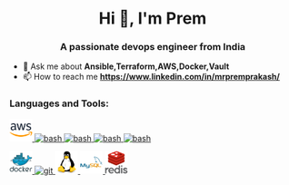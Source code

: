 <h1 align="center">Hi 👋, I'm Prem</h1>
<h3 align="center">A passionate devops engineer from India</h3>

- 💬 Ask me about **Ansible,Terraform,AWS,Docker,Vault**
- 📫 How to reach me **https://www.linkedin.com/in/mrpremprakash/**



<h3 align="left">Languages and Tools:</h3>
<p align="left"> <a href="https://aws.amazon.com" target="_blank" rel="noreferrer"> <img src="https://raw.githubusercontent.com/devicons/devicon/master/icons/amazonwebservices/amazonwebservices-original-wordmark.svg" alt="aws" width="40" height="40"/> </a> <a href="https://www.gnu.org/software/bash/" target="_blank" rel="noreferrer"> <img src="https://www.vectorlogo.zone/logos/gnu_bash/gnu_bash-icon.svg" alt="bash" width="40" height="40"/> 
<a href="https://www.hashicorp.com/products/vault" target="_blank" rel="noreferrer"> <img src="https://www.datocms-assets.com/2885/1620155129-brandhcvaultverticalcolorwhite.svg" alt="bash" width="40" height="40"/>  </a>
<a href="https://github.com/features/actions" target="_blank" rel="noreferrer"> <img src="https://avatars.githubusercontent.com/u/44036562?s=280&v=4" alt="bash" width="40" height="40"/>  </a>
</a> <a href="https://www.hashicorp.com/products/terraform" target="_blank" rel="noreferrer"> <img src="https://www.datocms-assets.com/2885/1620155117-brandhcterraformverticalcolorwhite.svg" alt="bash" width="40" height="40"/>  </a> 

<a href="https://www.docker.com/" target="_blank" rel="noreferrer"> <img src="https://raw.githubusercontent.com/devicons/devicon/master/icons/docker/docker-original-wordmark.svg" alt="docker" width="40" height="40"/> </a> <a href="https://git-scm.com/" target="_blank" rel="noreferrer"> <img src="https://www.vectorlogo.zone/logos/git-scm/git-scm-icon.svg" alt="git" width="40" height="40"/> </a> <a href="https://www.linux.org/" target="_blank" rel="noreferrer"> <img src="https://raw.githubusercontent.com/devicons/devicon/master/icons/linux/linux-original.svg" alt="linux" width="40" height="40"/> </a> <a href="https://www.mysql.com/" target="_blank" rel="noreferrer"> <img src="https://raw.githubusercontent.com/devicons/devicon/master/icons/mysql/mysql-original-wordmark.svg" alt="mysql" width="40" height="40"/> </a> <a href="https://redis.io" target="_blank" rel="noreferrer"> <img src="https://raw.githubusercontent.com/devicons/devicon/master/icons/redis/redis-original-wordmark.svg" alt="redis" width="40" height="40"/> </a> </p>
